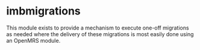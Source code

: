 imbmigrations
==========================

This module exists to provide a mechanism to execute one-off migrations as needed
where the delivery of these migrations is most easily done using an OpenMRS module.
